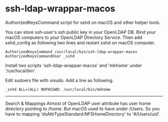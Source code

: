 # ssh-ldap-wrappar-macos
AuthorizedKeysCommand script for sshd on macOS and other helper tools.

You can store ssh-user's ssh public key in your OpenLDAP DB.
Bind your macOS computers to your OpenLDAP Directory Service. 
Then add sshd_config as following two lines and restart sshd on macOS computer.

    AuthorizedKeysCommand /usr/local/bin/ssh-ldap-wrappar-macos
    AuthorizedKeysCommandUser _sshd

Install two scripts 'ssh-ldap-wrappar-macos' and 'mkhome' under '/usr/local/bin'.

Edit sudoers file with visudo. Add a line as following.

    _sshd ALL=(ALL) NOPASSWD: /usr/local/bin/mkhome
    
----
Search & Mappings
Almost of OpenLDAP user attribute has user home directory pointing to /home. But macOS used to have under /Users.
So you have to mapping 'dsAttrTypeStandard:NFSHomeDirectory' to '#/Users/$uid$'.